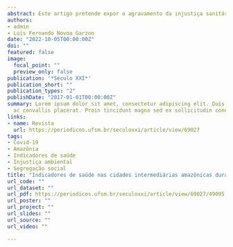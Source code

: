 ```yaml
---
abstract: Este artigo pretende expor o agravamento da injustiça sanitária e ambiental na Amazônia brasileira causada pela pandemia da Covid-19 e pela descoordenação das ações do governo Federal, com ênfase em dois objetos:a situação dos municípios amazônicos, com destaque para Manaus (AM) e o impacto diferenciado da pandemia sobre os povos indígenas. Para tal, foram contrapostos os dados do CNES, da REGIC, da pesquisa de Ligações Rodoviárias e Hidroviárias de 2016 e do DATASUS. Além disso, os povos indígenas são afetados duplamente, seja pela Covid-19 seja pela violação sistemática de seus direitos territoriais. Por fim, o trabalho conclui que nas cidades intermediárias e nas capitais amazônicas foi predominante o quadro de colapso sanitário porque:(i) estas cidades atuam como polos subregionais nos atendimentos de alta complexidade na Amazônia; (ii) apresentam uma parcela elevada de trabalhadores informais, que conforme apontado por alguns estudos, tem correlação positiva com os casos de contaminação e morte por Covid-19; (iii) a maior parte da população reside em aglomerados subnormais, que facilitam a contaminação pelo vírus(iv) houve negligência na forma de se lidar com a pandemia por parte do Governo Federal e dos entes subnacionais, desconsiderando a gravidade adicional da pandemia na região.<br> ISSN:0325-1926
authors:
- admin
- Luis Fernando Novoa Garzon 
date: "2022-10-05T00:00:00Z"
doi: ""
featured: false
image:
  focal_point: ""
  preview_only: false
publication: '*Século XXI*'
publication_short: ""
publication_types: "2"
publishDate: "2017-01-01T00:00:00Z"
summary: Lorem ipsum dolor sit amet, consectetur adipiscing elit. Duis posuere tellus
  ac convallis placerat. Proin tincidunt magna sed ex sollicitudin condimentum.
links:
- name: Revista
  url: https://periodicos.ufsm.br/seculoxxi/article/view/69027
tags:
- Covid-19
- Amazônia
- Indicadores de saúde
- Injustiça ambiental
- Segregação social
title: "Indicadores de saúde nas cidades intermediárias amazônicas durante a crise sanitária da Covid-19: sinalizadores de segregação social e injustiça ambiental"
url_code: ""
url_dataset: ""
url_pdf: https://periodicos.ufsm.br/seculoxxi/article/view/69027/49095
url_poster: ""
url_project: ""
url_slides: ""
url_source: ""
url_video: ""

---
```


